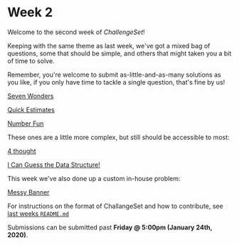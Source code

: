 # Week 2

Welcome to the second week of _ChallengeSet_!

Keeping with the same theme as last week, we've got a mixed bag of questions, some that should be simple, and others that might taken you a bit of time to solve.

Remember, you're welcome to submit as-little-and-as-many solutions as you like, if you only have time to tackle a single question, that's fine by us!

[Seven Wonders](https://open.kattis.com/problems/sevenwonders)

[Quick Estimates](https://open.kattis.com/problems/quickestimate)

[Number Fun](https://open.kattis.com/problems/numberfun)

These ones are a little more complex, but still should be accessible to most:

[4 thought](https://open.kattis.com/problems/4thought)

[I Can Guess the Data Structure!](https://open.kattis.com/problems/guessthedatastructure)

This week we've also done up a custom in-house problem:

[Messy Banner](./messybanner.md)

For instructions on the format of ChallangeSet and how to contribute, see [last weeks `README.md`](../week-01)

Submissions can be submitted past **Friday @ 5:00pm (January 24th, 2020)**.

